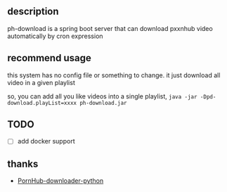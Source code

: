 ## description

ph-download is a spring boot server that can
download pxxnhub video automatically by cron expression

## recommend usage

this system has no config file or something to change.
it just download all video in a given playlist

so, you can add all you like videos into a single playlist,
`java -jar -Dpd-download.playList=xxxx ph-download.jar `

## TODO

- [ ] add docker support

## thanks

* [PornHub-downloader-python](https://github.com/mariosemes/PornHub-downloader-python)

